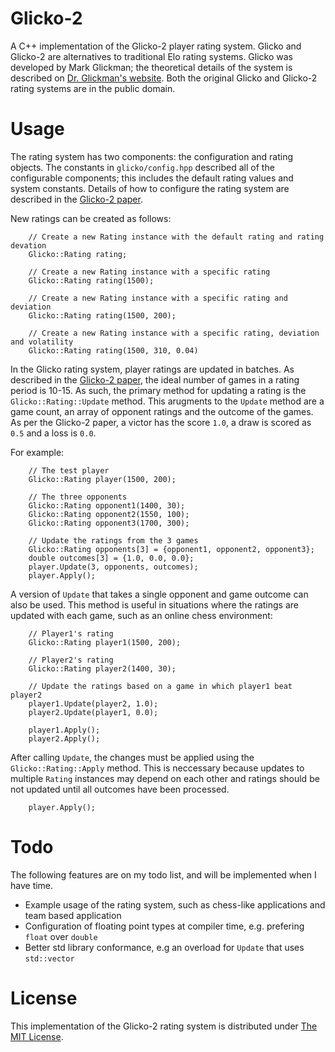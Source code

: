 # Glicko-2
A C++ implementation of the Glicko-2 player rating system. Glicko and Glicko-2 are alternatives to traditional Elo rating systems. Glicko was developed by Mark Glickman; the theoretical details of the system is described on [Dr. Glickman's website](http://www.glicko.net/glicko.html). Both the original Glicko and Glicko-2 rating systems are in the public domain.

# Usage
The rating system has two components: the configuration and rating objects. The constants in `glicko/config.hpp` described all of the configurable components; this includes the default rating values and system constants. Details of how to configure the rating system are described in the [Glicko-2 paper](http://www.glicko.net/glicko/glicko2.pdf).

New ratings can be created as follows:

```
    // Create a new Rating instance with the default rating and rating devation
    Glicko::Rating rating;

    // Create a new Rating instance with a specific rating
    Glicko::Rating rating(1500);

    // Create a new Rating instance with a specific rating and deviation
    Glicko::Rating rating(1500, 200);

    // Create a new Rating instance with a specific rating, deviation and volatility
    Glicko::Rating rating(1500, 310, 0.04)
```

In the Glicko rating system, player ratings are updated in batches. As described in the [Glicko-2 paper](http://www.glicko.net/glicko/glicko2.pdf), the ideal number of games in a rating period is 10-15. As such, the primary method for updating a rating is the `Glicko::Rating::Update` method. This arugments to the `Update` method are a game count, an array of opponent ratings and the outcome of the games. As per the Glicko-2 paper, a victor has the score `1.0`, a draw is scored as `0.5` and a loss is `0.0`.

For example:

```
    // The test player
    Glicko::Rating player(1500, 200);

    // The three opponents
    Glicko::Rating opponent1(1400, 30);
    Glicko::Rating opponent2(1550, 100);
    Glicko::Rating opponent3(1700, 300);

    // Update the ratings from the 3 games
    Glicko::Rating opponents[3] = {opponent1, opponent2, opponent3};
    double outcomes[3] = {1.0, 0.0, 0.0};
    player.Update(3, opponents, outcomes);
    player.Apply();
```

A version of `Update` that takes a single opponent and game outcome can also be used. This method is useful in situations where the ratings are updated with each game, such as an online chess environment:

```
    // Player1's rating
    Glicko::Rating player1(1500, 200);

    // Player2's rating
    Glicko::Rating player2(1400, 30);

    // Update the ratings based on a game in which player1 beat player2
    player1.Update(player2, 1.0);
    player2.Update(player1, 0.0);

    player1.Apply();
    player2.Apply();
```

After calling `Update`, the changes must be applied using the `Glicko::Rating::Apply` method. This is neccessary because updates to multiple `Rating` instances may depend on each other and ratings should be not updated until all outcomes have been processed.

```
    player.Apply();
```

# Todo
The following features are on my todo list, and will be implemented when I have time.
* Example usage of the rating system, such as chess-like applications and team based application
* Configuration of floating point types at compiler time, e.g. prefering `float` over `double`
* Better std library conformance, e.g an overload for `Update` that uses `std::vector`

# License
This implementation of the Glicko-2 rating system is distributed under [The MIT License](https://opensource.org/licenses/MIT).